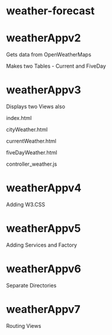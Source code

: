 # weather-forecast

# weatherAppv2

Gets data from OpenWeatherMaps

Makes two Tables - Current and FiveDay

# weatherAppv3

Displays two Views also

index.html

cityWeather.html

currentWeather.html

fiveDayWeather.html

controller_weather.js

# weatherAppv4

Adding W3.CSS

# weatherAppv5

Adding Services and Factory

# weatherAppv6

Separate Directories

# weatherAppv7

Routing Views
